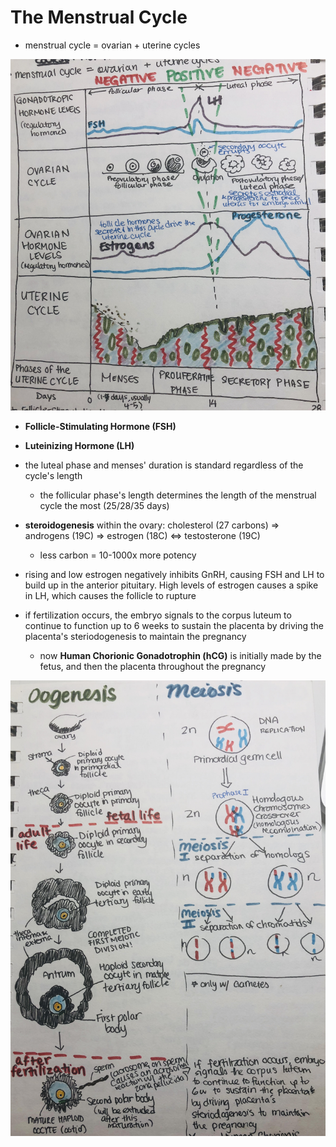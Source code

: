 # The Menstrual Cycle

* menstrual cycle = ovarian + uterine cycles

<img src="imgs/menstrual-cycle.jpg">

* **Follicle-Stimulating Hormone (FSH)**
* **Luteinizing Hormone (LH)**
* the luteal phase and menses' duration is standard regardless of the cycle's length
  * the follicular phase's length determines the length of the menstrual cycle the most (25/28/35 days)
* **steroidogenesis** within the ovary: cholesterol (27 carbons) => androgens (19C) => estrogen (18C) <=> testosterone (19C)
  * less carbon = 10-1000x more potency
* rising and low estrogen negatively inhibits GnRH, causing FSH and LH to build up in the anterior pituitary. High levels of estrogen causes a spike in LH, which causes the follicle to rupture

* if fertilization occurs, the embryo signals to the corpus luteum to continue to function up to 6 weeks to sustain the placenta by driving the placenta's steriodogenesis to maintain the pregnancy
  * now **Human Chorionic Gonadotrophin (hCG)** is initially made by the fetus, and then the placenta throughout the pregnancy

<img src="imgs/oogenesis-and-meiosis.jpg">


